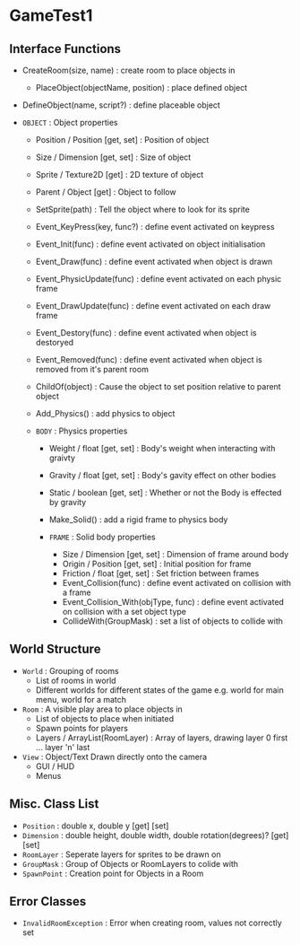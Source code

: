 # GameTest1

## Interface Functions

- CreateRoom(size, name) : create room to place objects in
  - PlaceObject(objectName, position) : place defined object
  
- DefineObject(name, script?) : define placeable object

- `OBJECT` : Object properties
  - Position / Position [get, set] : Position of object
  - Size / Dimension [get, set] : Size of object
  - Sprite / Texture2D [get] : 2D texture of object
  - Parent / Object [get] : Object to follow
  - SetSprite(path) : Tell the object where to look for its sprite
  - Event_KeyPress(key, func?) : define event activated on keypress
  - Event_Init(func) : define event activated on object initialisation
  - Event_Draw(func) : define event activated when object is drawn
  - Event_PhysicUpdate(func) : define event activated on each physic frame
  - Event_DrawUpdate(func) : define event activated on each draw frame
  - Event_Destory(func) : define event activated when object is destoryed
  - Event_Removed(func) : define event activated when object is removed from it's parent room
  - ChildOf(object) : Cause the object to set position relative to parent object
  - Add_Physics() : add physics to object
  
  - `BODY` : Physics properties
    - Weight / float [get, set] : Body's weight when interacting with graivty
    - Gravity / float [get, set] : Body's gavity effect on other bodies
    - Static / boolean [get, set] : Whether or not the Body is effected by gravity
    - Make_Solid() : add a rigid frame to physics body
    
    - `FRAME` : Solid body properties
      - Size / Dimension [get, set] : Dimension of frame around body
      - Origin / Position [get, set] : Initial position for frame
      - Friction / float [get, set] : Set friction between frames
      - Event_Collision(func) : define event activated on collision with a frame
      - Event_Collision_With(objType, func) : define event activated on collision with a set object type
      - CollideWith(GroupMask) : set a list of objects to collide with
  
## World Structure

- `World` : Grouping of rooms
  - List of rooms in world
  - Different worlds for different states of the game e.g. world for main menu, world for a match
- `Room` : A visible play area to place objects in
  - List of objects to place when initiated
  - Spawn points for players
  - Layers / ArrayList(RoomLayer) : Array of layers, drawing layer 0 first ... layer 'n' last
- `View` : Object/Text Drawn directly onto the camera
  - GUI / HUD
  - Menus

## Misc. Class List
- `Position` : double x, double y [get] [set]
- `Dimension` : double height, double width, double rotation(degrees)? [get] [set]
- `RoomLayer` : Seperate layers for sprites to be drawn on
- `GroupMask` : Group of Objects or RoomLayers to colide with
- `SpawnPoint` : Creation point for Objects in a Room

## Error Classes
- `InvalidRoomException` : Error when creating room, values not correctly set
